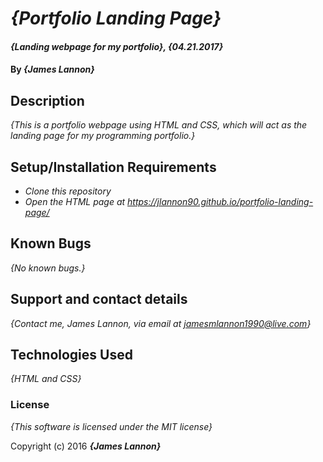 # _{Portfolio Landing Page}_

#### _{Landing webpage for my portfolio}, {04.21.2017}_

#### By _**{James Lannon}**_

## Description

_{This is a portfolio webpage using HTML and CSS, which will act as the landing page for my programming portfolio.}_

## Setup/Installation Requirements

* _Clone this repository_
* _Open the HTML page at https://jlannon90.github.io/portfolio-landing-page/_

## Known Bugs

_{No known bugs.}_

## Support and contact details

_{Contact me, James Lannon, via email at jamesmlannon1990@live.com}_

## Technologies Used

_{HTML and CSS}_

### License

*{This software is licensed under the MIT license}*

Copyright (c) 2016 **_{James Lannon}_**
